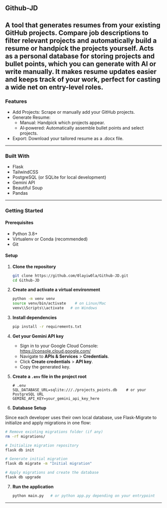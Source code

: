 ## Github-JD
A tool that generates resumes from your existing GitHub projects. Compare job descriptions to filter relevant projects and automatically build a resume or handpick the projects yourself. Acts as a personal database for storing projects and bullet points, which you can generate with AI or write manually. It makes resume updates easier and keeps track of your work, perfect for casting a wide net on entry-level roles.
---

### Features

* Add Projects: Scrape or manually add your GitHub projects.
* Generate Resume:
    * Manual: Handpick which projects appear.
    * AI‑powered: Automatically assemble bullet points and select projects.
* Export: Download your tailored resume as a .docx file.
---

### Built With

- Flask
- TailwindCSS
- PostgreSQL (or SQLite for local development)
- Gemini API
- Beautiful Soup
- Pandas

---

### Getting Started

#### Prerequisites

- Python 3.8+
- Virtualenv or Conda (recommended)
- Git

#### Setup

1. **Clone the repository**
   ```bash
   git clone https://github.com/0layiw0la/Github-JD.git
   cd Github-JD
   ```

2. **Create and activate a virtual environment**
   ```bash
   python -m venv venv
   source venv/bin/activate    # on Linux/Mac
   venv\\Scripts\\activate   # on Windows
   ```

3. **Install dependencies**
   ```bash
   pip install -r requirements.txt
   ```

4. **Get your Gemini API key**
   - Sign in to your Google Cloud Console: https://console.cloud.google.com/
   - Navigate to **APIs & Services** > **Credentials**.
   - Click **Create credentials** > **API key**.
   - Copy the generated key.

5. **Create a `.env` file in the project root**
   ```dotenv
   # .env
   SQL_DATABASE_URL=sqlite:///./projects_points.db    # or your PostgreSQL URL
   GEMINI_API_KEY=your_gemini_api_key_here
   ```

6. **Database Setup**

Since each developer uses their own local database, use Flask-Migrate to initialize and apply migrations in one flow:
```bash
# Remove existing migrations folder (if any)
rm -rf migrations/

# Initialize migration repository
flask db init

# Generate initial migration
flask db migrate -m "Initial migration"

# Apply migrations and create the database
flask db upgrade
```

7. **Run the application**
   ```bash
   python main.py   # or python app.py depending on your entrypoint
   ```

---

